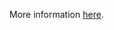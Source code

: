 More information [here](https://docs.paloaltonetworks.com/content/techdocs/en_US/prisma/prisma-cloud/prisma-cloud-code-security-policy-reference/alibaba-policies/alibaba-logging-policies/ensure-alibaba-cloud-action-trail-logging-for-all-regions.html).
